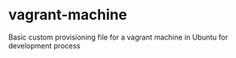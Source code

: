 # vagrant-machine
Basic custom provisioning file for a vagrant machine in Ubuntu for development process
